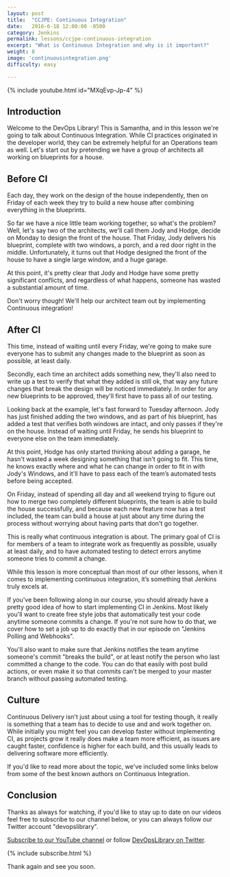 ```yaml
---
layout: post
title:  "CCJPE: Continuous Integration"
date:   2016-6-18 12:00:00 -0500
category: Jenkins
permalink: lessons/ccjpe-continuous-integration
excerpt: "What is Continuous Integration and why is it important?"
weight: 8
image: 'continuousintegration.png'
difficulty: easy

---
```

{% include youtube.html id="MXqEvp-Jp-4" %}

Introduction
------------
Welcome to the DevOps Library!  This is Samantha, and in this lesson we're going to
talk about Continuous Integration.  While CI practices originated in the developer world, they can be extremely helpful for an Operations team as well.  Let's start out by pretending we have a group of
architects all working on blueprints for a house.

Before CI
---------
Each day, they work on the design of the house independently, then on Friday of each week they try to
build a new house after combining everything in the blueprints.

So far we have a nice little team working together, so what's the problem?
Well, let's say two of the architects, we'll call them Jody and Hodge, decide on Monday to
design the front of the house.  That Friday, Jody delivers his blueprint,
complete with two windows, a porch, and a red door right in the middle.  Unfortunately,
it turns out that Hodge designed the front of the house to have a single large window, and a huge garage.

At this point, it's pretty clear that Jody and Hodge have some pretty significant conflicts,
and regardless of what happens, someone has wasted a substantial amount of time.

Don't worry though!  We'll help our architect team out by implementing Continuous integration!

After CI
--------
This time, instead of waiting until every Friday, we're going to make sure everyone has to submit any changes made to the blueprint as soon as possible, at least daily.

Secondly, each time an architect adds something new, they'll also need to write up a test to verify that what they added is still ok, that way any future changes that break the design will be noticed immediately.  In order for any new blueprints to be approved, they'll first have to pass all of our testing.

Looking back at the example, let's fast forward to Tuesday afternoon.  Jody has just finished adding the two windows, and as part of his blueprint, has added a test that verifies both windows are intact, and only passes if they're on the house.  Instead of waiting until Friday, he sends his blueprint to everyone else on the team immediately.

At this point, Hodge has only started thinking about adding a garage, he hasn't wasted a week designing something that isn't going to fit.  This time, he knows exactly where and what he can change in order to fit in with Jody's Windows, and it'll have to pass each of the team’s automated tests before being accepted.

On Friday, instead of spending all day and all weekend trying to figure out how to merge two completely different blueprints, the team is able to build the house successfully, and because each new feature now has a test included, the team can build a house at just about any time during the process without worrying about having parts that don't go together.

This is really what continuous integration is about.  The primary goal of CI is for members of a team to integrate work as frequently as possible, usually at least daily, and to have automated testing to detect errors anytime someone tries to commit a change.  

While this lesson is more conceptual than most of our other lessons, when it comes to implementing continuous integration, it’s something that Jenkins truly excels at.

If you've been following along in our course, you should already have a pretty good idea of how to start implementing CI in Jenkins.  Most likely you'll want to create free style jobs that automatically test your code anytime someone commits a change.  If you're not sure how to do that, we cover how to set a job up to do exactly that in our episode on "Jenkins Polling and Webhooks".

You'll also want to make sure that Jenkins notifies the team anytime someone's commit "breaks the build", or at least notify the person who last committed a change to the code.  You can do that easily with post build actions, or even make it so that commits can't be merged to your master branch without passing automated testing.

Culture
-------
Continuous Delivery isn't just about using a tool for testing though, it really is something that a team has to decide to use and and work together on.  While initially you might feel you can develop faster without implementing CI, as projects grow it really does make a team more efficient, as issues are caught faster, confidence is higher for each build, and this usually leads to delivering software more efficiently.

If you'd like to read more about the topic, we've included some links below from some of the best known authors on Continuous Integration.  

Conclusion
---------
Thanks as always for watching, if you'd like to stay up to date on our videos feel free to subscribe to our channel below, or you can always follow our Twitter account "devopslibrary".

[Subscribe to our YouTube channel](https://www.youtube.com/channel/UCOnioSzUZS-ZqsRnf38V2nA?sub_confirmation=1) or follow [DevOpsLibrary on Twitter](https://twitter.com/intent/user?screen_name=devopslibrary).  

{% include subscribe.html %}

Thank again and see you soon.
